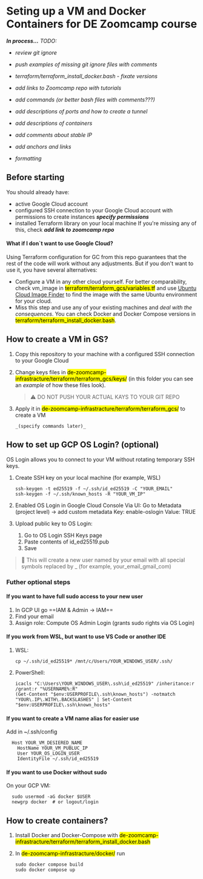 # Seting up a VM and Docker Containers for DE Zoomcamp course

**_In process..._**
<em>
 TODO:
* review git ignore
* push examples of missing git ignore files with comments
* terraform/terraform_install_docker.bash - fixate versions
* add links to Zoomcamp repo with tutorials
* add commands (or better bash files with comments???)
* add descriptions of ports and how to create a tunnel
* add descriptions of containers
* add comments about stable IP
  
* add anchors and links
* formatting
</em>



## Before starting

You should already have:
* active Google Cloud account
* configured SSH connection to your Google Cloud account with permissions to create instances **_specify permissions_**
* installed Terraform library on your local machine
If you're missing any of this, check **_add link to zoomcamp repo_**


#### What if I don`t want to use Google Cloud? 

Using Terraform configuration for GC from this repo guarantees that the rest of the code will work without any adjustments. But if you don't want to use it, you have several alternatives: 
- Configure a VM in any other cloud yourself. For better comparability, check vm_image in <mark >terraform/terraform_gcs/variables.tf</mark> and use 
<a href="https://cloud-images.ubuntu.com/locator/" target="_blank">Ubuntu Cloud Image Finder</a> to find the image with the same Ubuntu environment for your cloud.
- Miss this step and use any of your existing machines and _deal with the consequences_. You can check Docker and Docker Compose versions in <mark >terraform/terraform_install_docker.bash</mark>.



## How to create a VM in GS?

1. Copy this repository to your machine with a configured SSH connection to your Google Cloud
2. Change keys files in <mark >de-zoomcamp-infrastracture/terraform/terraform_gcs/keys/</mark> (in this folder you can see an _example_ of how these files look).
   
   > :warning: DO NOT PUSH YOUR ACTUAL KAYS TO YOUR GIT REPO
2. Apply it in <mark >de-zoomcamp-infrastracture/terraform/terraform_gcs/</mark> to create a VM

       _(specify commands later)_



  
## How to set up GCP OS Login? (optional)

OS Login allows you to connect to your VM without rotating temporary SSH keys.
1. Create SSH key on your local machine (for example, WSL)

       ssh-keygen -t ed25519 -f ~/.ssh/id_ed25519 -C "YOUR_EMAIL"
       ssh-keygen -f ~/.ssh/known_hosts -R "YOUR_VM_IP"

2. Enabled OS Login in Google Cloud Console
  Via UI:
  Go to Metadata (project level) -> add custom metadata
     Key: enable-oslogin
     Value: TRUE
2. Upload public key to OS Login:
    1. Go to OS Login SSH Keys page
    2. Paste contents of id_ed25519.pub
    3. Save

 >  :memo: This will create a new user named by your email with all special symbols replaced by _ (for example, your_email_gmail_com)



### Futher optional steps


#### If you want to have full sudo access to your new user

1. In GCP UI go ==IAM & Admin → IAM==
2. Find your email
2. Assign role: Compute OS Admin Login (grants sudo rights via OS Login)

    
#### If you work from WSL, but want to use VS Code or another IDE

1. WSL:

       cp ~/.ssh/id_ed25519* /mnt/c/Users/YOUR_WINDOWS_USER/.ssh/
2. PowerShell:
  
       icacls "C:\Users\YOUR_WINDOWS_USER\.ssh\id_ed25519" /inheritance:r /grant:r "%USERNAME%:R"
       (Get-Content "$env:USERPROFILE\.ssh\known_hosts") -notmatch "YOUR\.IP\.WITH\.BACKSLASHES" | Set-Content "$env:USERPROFILE\.ssh\known_hosts"

      
#### If you want to create a VM name alias for easier use

  Add in ~/.ssh/config
  
      Host YOUR_VM_DESIERED_NAME
        HostName YOUR_VM_PUBLUC_IP
        User YOUR_OS_LOGIN_USER
        IdentityFile ~/.ssh/id_ed25519

        
#### If you want to use Docker without sudo

  On your GCP VM:

      sudo usermod -aG docker $USER
      newgrp docker  # or logout/login
  



## How to create containers?

1. Install Docker and Docker-Compose with  <mark >de-zoomcamp-infrastracture/terraform/terraform_install_docker.bash</mark>
2. In <mark >de-zoomcamp-infrastracture/docker/</mark> run
   
       sudo docker compose build
       sudo docker compose up


  
